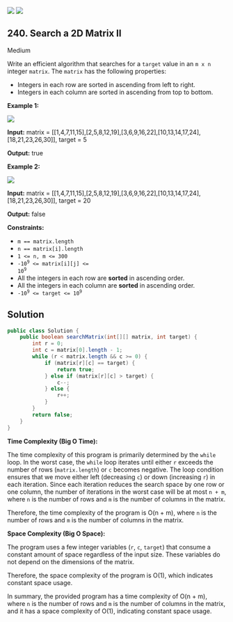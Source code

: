 [![](https://img.shields.io/github/stars/javadev/LeetCode-in-All?label=Stars&style=flat-square)](https://github.com/javadev/LeetCode-in-All)
[![](https://img.shields.io/github/forks/javadev/LeetCode-in-All?label=Fork%20me%20on%20GitHub%20&style=flat-square)](https://github.com/javadev/LeetCode-in-All/fork)

## 240\. Search a 2D Matrix II

Medium

Write an efficient algorithm that searches for a `target` value in an `m x n` integer `matrix`. The `matrix` has the following properties:

*   Integers in each row are sorted in ascending from left to right.
*   Integers in each column are sorted in ascending from top to bottom.

**Example 1:**

![](https://assets.leetcode.com/uploads/2020/11/24/searchgrid2.jpg)

**Input:** matrix = \[\[1,4,7,11,15],[2,5,8,12,19],[3,6,9,16,22],[10,13,14,17,24],[18,21,23,26,30]], target = 5

**Output:** true 

**Example 2:**

![](https://assets.leetcode.com/uploads/2020/11/24/searchgrid.jpg)

**Input:** matrix = \[\[1,4,7,11,15],[2,5,8,12,19],[3,6,9,16,22],[10,13,14,17,24],[18,21,23,26,30]], target = 20

**Output:** false 

**Constraints:**

*   `m == matrix.length`
*   `n == matrix[i].length`
*   `1 <= n, m <= 300`
*   <code>-10<sup>9</sup> <= matrix[i][j] <= 10<sup>9</sup></code>
*   All the integers in each row are **sorted** in ascending order.
*   All the integers in each column are **sorted** in ascending order.
*   <code>-10<sup>9</sup> <= target <= 10<sup>9</sup></code>

## Solution

```java
public class Solution {
    public boolean searchMatrix(int[][] matrix, int target) {
        int r = 0;
        int c = matrix[0].length - 1;
        while (r < matrix.length && c >= 0) {
            if (matrix[r][c] == target) {
                return true;
            } else if (matrix[r][c] > target) {
                c--;
            } else {
                r++;
            }
        }
        return false;
    }
}
```

**Time Complexity (Big O Time):**

The time complexity of this program is primarily determined by the `while` loop. In the worst case, the `while` loop iterates until either `r` exceeds the number of rows (`matrix.length`) or `c` becomes negative. The loop condition ensures that we move either left (decreasing `c`) or down (increasing `r`) in each iteration. Since each iteration reduces the search space by one row or one column, the number of iterations in the worst case will be at most `n + m`, where `n` is the number of rows and `m` is the number of columns in the matrix.

Therefore, the time complexity of the program is O(n + m), where `n` is the number of rows and `m` is the number of columns in the matrix.

**Space Complexity (Big O Space):**

The program uses a few integer variables (`r`, `c`, `target`) that consume a constant amount of space regardless of the input size. These variables do not depend on the dimensions of the matrix.

Therefore, the space complexity of the program is O(1), which indicates constant space usage.

In summary, the provided program has a time complexity of O(n + m), where `n` is the number of rows and `m` is the number of columns in the matrix, and it has a space complexity of O(1), indicating constant space usage.
